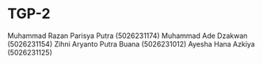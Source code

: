 # TGP-2

Muhammad Razan Parisya Putra (5026231174)
Muhammad Ade Dzakwan (5026231154)
Zihni Aryanto Putra Buana (5026231012)
Ayesha Hana Azkiya (5026231125)
